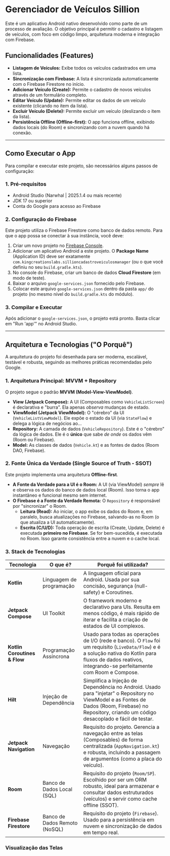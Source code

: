 #  Gerenciador de Veículos Sillion

Este é um aplicativo Android nativo desenvolvido como parte de um processo de avaliação. O objetivo principal é permitir o cadastro e listagem de veículos, com foco em código limpo, arquitetura moderna e integração com Firebase.

## Funcionalidades (Features)

* **Listagem de Veículos:** Exibe todos os veículos cadastrados em uma lista.
* **Sincronização com Firebase:** A lista é sincronizada automaticamente com o Firebase Firestore no início.
* **Adicionar Veículo (Create):** Permite o cadastro de novos veículos através de um formulário completo.
* **Editar Veículo (Update):** Permite editar os dados de um veículo existente (clicando no item da lista).
* **Excluir Veículo (Delete):** Permite excluir um veículo (deslizando o item da lista).
* **Persistência Offline (Offline-first):** O app funciona offline, exibindo dados locais (do Room) e sincronizando com a nuvem quando há conexão.

---

## Como Executar o App

Para compilar e executar este projeto, são necessários alguns passos de configuração:

### 1. Pré-requisitos
* Android Studio (Narwhal | 2025.1.4 ou mais recente)
* JDK 17 ou superior
* Conta do Google para acesso ao Firebase

### 2. Configuração do Firebase
Este projeto utiliza o Firebase Firestore como banco de dados remoto. Para que o app possa se conectar à sua instância, você deve:

1.  Criar um novo projeto no [Firebase Console](https://console.firebase.google.com/).
2.  Adicionar um aplicativo Android a este projeto. O **Package Name** (Application ID) deve ser exatamente `com.kingcreationslabs.sillioncadastroveiculosmanager` (ou o que você definiu no seu `build.gradle.kts`).
3.  No console do Firebase, criar um banco de dados **Cloud Firestore** (em modo de teste).
4.  Baixar o arquivo `google-services.json` fornecido pelo Firebase.
5.  Colocar este arquivo `google-services.json` dentro da pasta `app/` do projeto (no mesmo nível do `build.gradle.kts` do módulo).

### 3. Compilar e Executar
Após adicionar o `google-services.json`, o projeto está pronto. Basta clicar em "Run 'app'" no Android Studio.

---

## Arquitetura e Tecnologias ("O Porquê")

A arquitetura do projeto foi desenhada para ser moderna, escalável, testável e robusta, seguindo as melhores práticas recomendadas pelo Google.

### 1. Arquitetura Principal: MVVM + Repository
O projeto segue o padrão **MVVM (Model-View-ViewModel)**.

* **View (Jetpack Compose):** A UI (Composables como `VehicleListScreen`) é declarativa e "burra". Ela apenas *observa* mudanças de estado.
* **ViewModel (Jetpack ViewModel):** O "cérebro" da UI (`VehicleListViewModel`). Ele expõe o estado da UI (via `StateFlow`) e delega a lógica de negócios ao...
* **Repository:** A camada de dados (`VehicleRepository`). Este é o "cérebro" da lógica de dados. Ele é o **único** que sabe *de onde* os dados vêm (Room ou Firebase).
* **Model:** As classes de dados (`Vehicle.kt`) e as fontes de dados (Room DAO, Firebase).

### 2. Fonte Única da Verdade (Single Source of Truth - SSOT)
Este projeto implementa uma arquitetura **Offline-first**.

* **A Fonte da Verdade para a UI é o Room:** A UI (via ViewModel) *sempre* lê e observa os dados do banco de dados local (Room). Isso torna o app instantâneo e funcional mesmo sem internet.
* **O Firebase é a Fonte da Verdade Remota:** O `Repository` é responsável por "sincronizar" o Room.
    * **Leitura (Read):** Ao iniciar, o app exibe os dados do Room e, em paralelo, busca atualizações no Firebase, salvando-as no Room (o que atualiza a UI automaticamente).
    * **Escrita (C/U/D):** Toda operação de escrita (Create, Update, Delete) é executada **primeiro no Firebase**. Se for bem-sucedida, é executada no Room. Isso garante consistência entre a nuvem e o cache local.

### 3. Stack de Tecnologias

| Tecnologia | O que é? | Porquê foi utilizada? |
| --- | --- | --- |
| **Kotlin** | Linguagem de programação | A linguagem oficial para Android. Usada por sua concisão, segurança (null-safety) e Coroutines. |
| **Jetpack Compose** | UI Toolkit | O framework moderno e declarativo para UIs. Resulta em menos código, é mais rápido de iterar e facilita a criação de estados de UI complexos. |
| **Kotlin Coroutines & Flow** | Programação Assíncrona | Usado para todas as operações de I/O (rede e banco). O `Flow` foi um requisito (`LiveData/Flow`) e é a solução nativa do Kotlin para fluxos de dados reativos, integrando-se perfeitamente com Room e Compose. |
| **Hilt** | Injeção de Dependência | Simplifica a Injeção de Dependência no Android. Usado para "injetar" o Repository no ViewModel e as Fontes de Dados (Room, Firebase) no Repository, criando um código desacoplado e fácil de testar. |
| **Jetpack Navigation** | Navegação | Requisito do projeto. Gerencia a navegação entre as telas (Composables) de forma centralizada (`AppNavigation.kt`) e robusta, incluindo a passagem de argumentos (como a placa do veículo). |
| **Room** | Banco de Dados Local (SQL) | Requisito do projeto (`Room/SP`). Escolhido por ser um ORM robusto, ideal para armazenar e consultar dados estruturados (veículos) e servir como cache offline (SSOT). |
| **Firebase Firestore** | Banco de Dados Remoto (NoSQL) | Requisito do projeto (`Firebase`). Usado para a persistência em nuvem e sincronização de dados em tempo real. |

### Visualização das Telas 



